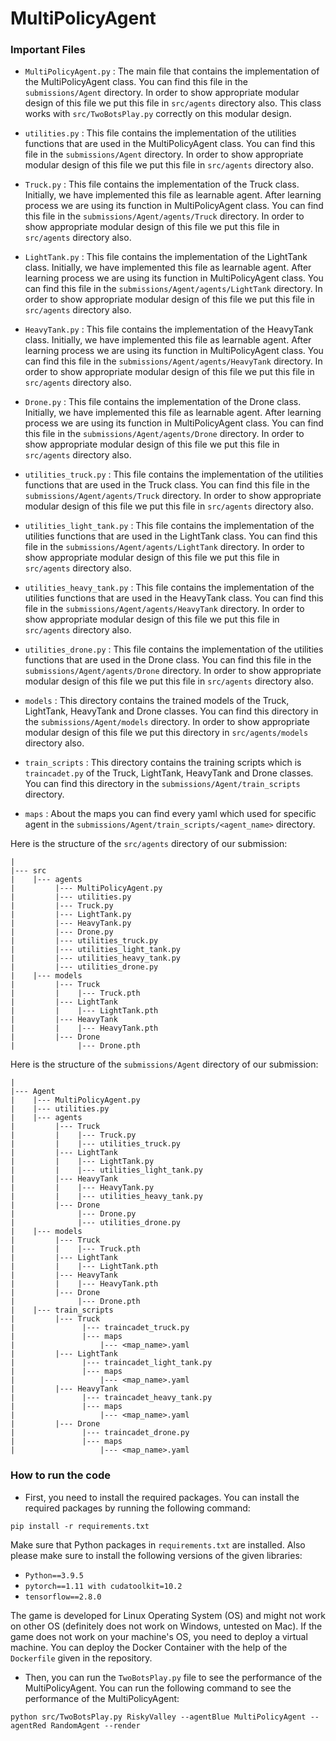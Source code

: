 # MultiPolicyAgent

### Important Files 
- `MultiPolicyAgent.py` : The main file that contains the implementation of the MultiPolicyAgent class. You can find this file in the `submissions/Agent` directory. In order to show appropriate modular design of this file we put this file in `src/agents` directory also. This class works with `src/TwoBotsPlay.py` correctly on this modular design. 

- `utilities.py` : This file contains the implementation of the utilities functions that are used in the MultiPolicyAgent class. You can find this file in the `submissions/Agent` directory. In order to show appropriate modular design of this file we put this file in `src/agents` directory also.

- `Truck.py` : This file contains the implementation of the Truck class. Initially, we have implemented this file as learnable agent. After learning process we are using its function in MultiPolicyAgent class. You can find this file in the `submissions/Agent/agents/Truck` directory. In order to show appropriate modular design of this file we put this file in `src/agents` directory also.

- `LightTank.py` : This file contains the implementation of the LightTank class. Initially, we have implemented this file as learnable agent. After learning process we are using its function in MultiPolicyAgent class. You can find this file in the `submissions/Agent/agents/LightTank` directory. In order to show appropriate modular design of this file we put this file in `src/agents` directory also.

- `HeavyTank.py` : This file contains the implementation of the HeavyTank class. Initially, we have implemented this file as learnable agent. After learning process we are using its function in MultiPolicyAgent class. You can find this file in the `submissions/Agent/agents/HeavyTank` directory. In order to show appropriate modular design of this file we put this file in `src/agents` directory also.

- `Drone.py` : This file contains the implementation of the Drone class. Initially, we have implemented this file as learnable agent. After learning process we are using its function in MultiPolicyAgent class. You can find this file in the `submissions/Agent/agents/Drone` directory. In order to show appropriate modular design of this file we put this file in `src/agents` directory also.

- `utilities_truck.py` : This file contains the implementation of the utilities functions that are used in the Truck class. You can find this file in the `submissions/Agent/agents/Truck` directory. In order to show appropriate modular design of this file we put this file in `src/agents` directory also.

- `utilities_light_tank.py` : This file contains the implementation of the utilities functions that are used in the LightTank class. You can find this file in the `submissions/Agent/agents/LightTank` directory. In order to show appropriate modular design of this file we put this file in `src/agents` directory also.

- `utilities_heavy_tank.py` : This file contains the implementation of the utilities functions that are used in the HeavyTank class. You can find this file in the `submissions/Agent/agents/HeavyTank` directory. In order to show appropriate modular design of this file we put this file in `src/agents` directory also.

- `utilities_drone.py` : This file contains the implementation of the utilities functions that are used in the Drone class. You can find this file in the `submissions/Agent/agents/Drone` directory. In order to show appropriate modular design of this file we put this file in `src/agents` directory also.

- `models` : This directory contains the trained models of the Truck, LightTank, HeavyTank and Drone classes. You can find this directory in the `submissions/Agent/models` directory. In order to show appropriate modular design of this file we put this directory in `src/agents/models` directory also.

- `train_scripts` : This directory contains the training scripts which is `traincadet.py` of the Truck, LightTank, HeavyTank and Drone classes. You can find this directory in the `submissions/Agent/train_scripts` directory.

- `maps` : About the maps you can find every yaml which used for specific agent in the `submissions/Agent/train_scripts/<agent_name>` directory. 

Here is the structure of the `src/agents` directory of our submission:
```
|
|--- src
|    |--- agents
|         |--- MultiPolicyAgent.py
|         |--- utilities.py
|         |--- Truck.py
|         |--- LightTank.py
|         |--- HeavyTank.py
|         |--- Drone.py
|         |--- utilities_truck.py
|         |--- utilities_light_tank.py
|         |--- utilities_heavy_tank.py
|         |--- utilities_drone.py
|    |--- models
|         |--- Truck
|         |    |--- Truck.pth
|         |--- LightTank
|         |    |--- LightTank.pth
|         |--- HeavyTank
|         |    |--- HeavyTank.pth
|         |--- Drone
|              |--- Drone.pth

```

Here is the structure of the `submissions/Agent` directory of our submission:
```
|
|--- Agent
|    |--- MultiPolicyAgent.py
|    |--- utilities.py
|    |--- agents
|         |--- Truck
|         |    |--- Truck.py
|         |    |--- utilities_truck.py
|         |--- LightTank
|         |    |--- LightTank.py
|         |    |--- utilities_light_tank.py
|         |--- HeavyTank
|         |    |--- HeavyTank.py
|         |    |--- utilities_heavy_tank.py
|         |--- Drone
|              |--- Drone.py
|              |--- utilities_drone.py
|    |--- models
|         |--- Truck
|         |    |--- Truck.pth
|         |--- LightTank
|         |    |--- LightTank.pth
|         |--- HeavyTank
|         |    |--- HeavyTank.pth
|         |--- Drone
|              |--- Drone.pth
|    |--- train_scripts
|         |--- Truck
|               |--- traincadet_truck.py
|               |--- maps
|                   |--- <map_name>.yaml
|         |--- LightTank
|               |--- traincadet_light_tank.py
|               |--- maps
|                   |--- <map_name>.yaml
|         |--- HeavyTank
|               |--- traincadet_heavy_tank.py
|               |--- maps
|                   |--- <map_name>.yaml
|         |--- Drone
|               |--- traincadet_drone.py
|               |--- maps
|                   |--- <map_name>.yaml
```


### How to run the code

- First, you need to install the required packages. You can install the required packages by running the following command:
```
pip install -r requirements.txt
```
Make sure that Python packages in `requirements.txt` are installed. Also please make sure to install the following versions of the given libraries:

- `Python==3.9.5`
- `pytorch==1.11 with cudatoolkit=10.2`
- `tensorflow==2.8.0`

The game is developed for Linux Operating System (OS) and might not work on other OS (definitely does not work on Windows, untested on Mac). If the game does not work on your machine's OS, you need to deploy a virtual machine. You can deploy the Docker Container with the help of the `Dockerfile` given in the repository.

- Then, you can run the `TwoBotsPlay.py` file to see the performance of the MultiPolicyAgent. You can run the following command to see the performance of the MultiPolicyAgent:
```
python src/TwoBotsPlay.py RiskyValley --agentBlue MultiPolicyAgent --agentRed RandomAgent --render
```


